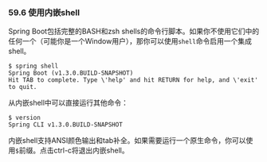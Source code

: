 ### 59.6 使用内嵌shell

Spring Boot包括完整的BASH和zsh shells的命令行脚本。如果你不使用它们中的任何一个（可能你是一个Window用户），那你可以使用`shell`命令启用一个集成shell。
```shell
$ spring shell
Spring Boot (v1.3.0.BUILD-SNAPSHOT)
Hit TAB to complete. Type \'help' and hit RETURN for help, and \'exit' to quit.
```
从内嵌shell中可以直接运行其他命令：
```shell
$ version
Spring CLI v1.3.0.BUILD-SNAPSHOT
```
内嵌shell支持ANSI颜色输出和tab补全。如果需要运行一个原生命令，你可以使用`$`前缀。点击ctrl-c将退出内嵌shell。
